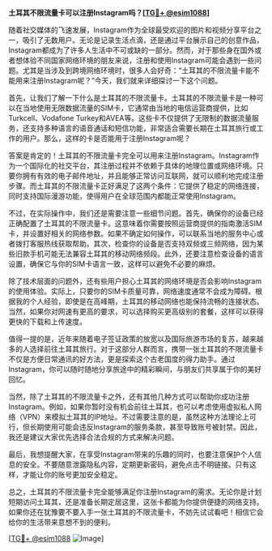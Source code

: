 **土耳其不限流量卡可以注册Instagram吗？[[TG💪+ @esim1088](https://t.me/s/esim1088)]**

随着社交媒体的飞速发展，Instagram作为全球最受欢迎的图片和视频分享平台之一，吸引了无数用户。无论是记录生活点滴，还是通过平台展示自己的创意作品，Instagram都成为了许多人生活中不可或缺的一部分。然而，对于那些身在国外或者想体验不同国家网络环境的朋友来说，注册和使用Instagram可能会遇到一些问题。尤其是当涉及到跨境网络环境时，很多人会好奇：“土耳其的不限流量卡能不能用来注册Instagram呢？”今天，我们就来详细探讨一下这个问题。

首先，让我们了解一下什么是土耳其的不限流量卡。土耳其的不限流量卡是一种可以在当地使用无限数据流量的SIM卡，它通常由当地的电信运营商提供，比如Turkcell、Vodafone Turkey和AVEA等。这些卡不仅提供了无限制的数据流量服务，还支持多种语言的语音通话和短信功能，非常适合需要长期在土耳其旅行或工作的用户。那么，这样的卡是否能用于注册Instagram呢？

答案是肯定的！土耳其的不限流量卡完全可以用来注册Instagram。Instagram作为一个国际化的社交平台，其注册过程并不依赖于具体的地理位置或网络环境。只要你拥有有效的电子邮件地址，并且能够正常访问互联网，就可以顺利地完成注册步骤。而土耳其的不限流量卡正好满足了这两个条件：它提供了稳定的网络连接，同时支持国际漫游功能，使得用户在全球范围内都能正常使用Instagram。

不过，在实际操作中，我们还是需要注意一些细节问题。首先，确保你的设备已经正确配置了土耳其的不限流量卡。这意味着你需要按照运营商提供的指南激活SIM卡，并设置好相关的网络参数。如果不确定如何操作，可以联系当地的服务中心或者拨打客服热线获取帮助。其次，检查你的设备是否支持双频或三频网络，因为某些旧款手机可能无法兼容土耳其的移动网络频段。此外，还要注意检查设备的语言设置，确保它与你的SIM卡语言一致，这样可以避免不必要的麻烦。

除了技术层面的问题外，还有些用户担心土耳其的网络环境是否会影响Instagram的使用体验。实际上，只要你的SIM卡质量可靠，网络速度通常不会成为障碍。根据我的个人经验，即使是在高峰期，土耳其的移动网络也能保持流畅的连接状态。当然，如果你对网速有更高的要求，可以选择购买更高级别的套餐，这样可以获得更快的下载和上传速度。

值得一提的是，近年来随着电子签证政策的放宽以及国际旅游市场的复苏，越来越多的人选择前往土耳其旅行。对于这部分人群而言，携带一张土耳其的不限流量卡不仅是方便日常通讯的好方法，更是探索这个古老国度的得力助手。通过Instagram，你可以随时随地分享旅途中的精彩瞬间，与朋友们共享属于你的美好回忆。

当然，除了土耳其的不限流量卡之外，还有其他几种方式可以帮助你成功注册Instagram。例如，如果你暂时没有机会前往土耳其，也可以考虑使用虚拟私人网络（VPN）来模拟土耳其的IP地址。不过需要注意的是，虽然这种方法理论上可行，但长期使用可能会违反Instagram的服务条款，甚至导致账号被封禁。因此，我还是建议大家优先选择合法合规的方式来解决问题。

最后，我想提醒大家，在享受Instagram带来的乐趣的同时，也要注意保护个人信息的安全。不要随意泄露隐私内容，定期更新密码，避免点击不明链接。只有这样，才能让你的账号更加安全稳定。

总之，土耳其的不限流量卡完全能够满足你注册Instagram的需求。无论你是计划短期访问土耳其，还是准备长期定居这里，这张卡都能为你提供便捷的网络支持。如果你还在犹豫要不要入手一张土耳其的不限流量卡，不妨先试试看吧！相信它会给你的生活带来意想不到的便利。

[[TG💪+ @esim1088](https://t.me/s/esim1088) ![Image](https://i.postimg.cc/4NQfJmqS/Snipaste-2025-05-13-00-14-12.png)]